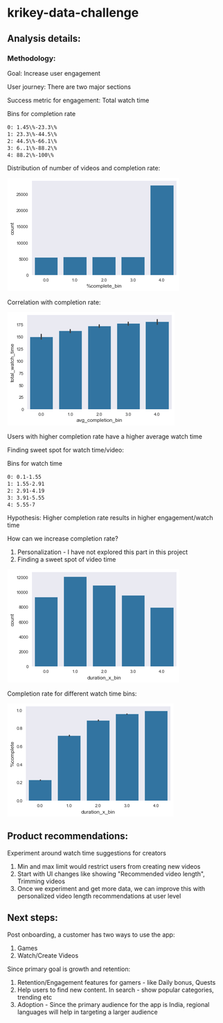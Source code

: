 # krikey-data-challenge


## Analysis details:

### Methodology:

Goal: Increase user engagement

User journey: There are two major sections

Success metric for engagement: Total watch time

Bins for completion rate
```
0: 1.45\%-23.3\%
1: 23.3\%-44.5\%
2: 44.5\%-66.1\%
3: 6..1\%-88.2\%
4: 88.2\%-100\%
```

Distribution of number of videos and completion rate:

![Alt text](../data/cr_nr.png?raw=true "Title")

Correlation with completion rate:

![Alt text](../data/comp_wt.png?raw=true "Title")

Users with higher completion rate have a higher average watch time

Finding sweet spot for watch time/video:

Bins for watch time
```
0: 0.1-1.55
1: 1.55-2.91
2: 2.91-4.19
3: 3.91-5.55
4: 5.55-7
```

Hypothesis: Higher completion rate results in higher engagement/watch time

How can we increase completion rate?

1. Personalization - I have not explored this part in this project
2. Finding a sweet spot of video time



![Alt text](../data/watch_time.png?raw=true "Title")

Completion rate for different watch time bins:

![Alt text](../data/wt_cr.png?raw=true "Title")

## Product recommendations:

Experiment around watch time suggestions for creators
1. Min and max limit would restrict users from creating new videos
2. Start with UI changes like showing "Recommended video length", Trimming videos
3. Once we experiment and get more data, we can improve this with personalized video length recommendations at user level

## Next steps:

Post onboarding, a customer has two ways to use the app:
1. Games
2. Watch/Create Videos

Since primary goal is growth and retention:

1. Retention/Engagement features for gamers - like Daily bonus, Quests
2. Help users to find new content. In search - show popular categories, trending etc
3. Adoption - Since the primary audience for the app is India, regional languages will help in targeting a larger audience